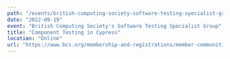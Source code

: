 ```yaml
---
path: "/events/british-computing-society-software-testing-specialist-group"
date: "2022-09-19"
event: "British Computing Society's Software Testing Specialist Group"
title: "Component Testing in Cypress"
location: "Online"
url: "https://www.bcs.org/membership-and-registrations/member-communities/software-testing-specialist-group/"
---
```

